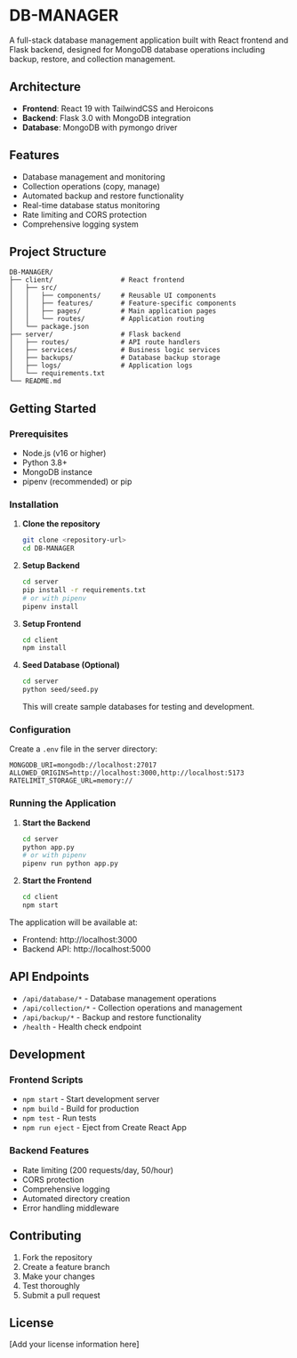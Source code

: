 # DB-MANAGER

A full-stack database management application built with React frontend and Flask backend, designed for MongoDB database operations including backup, restore, and collection management.

## Architecture

- **Frontend**: React 19 with TailwindCSS and Heroicons
- **Backend**: Flask 3.0 with MongoDB integration
- **Database**: MongoDB with pymongo driver

## Features

- Database management and monitoring
- Collection operations (copy, manage)
- Automated backup and restore functionality
- Real-time database status monitoring
- Rate limiting and CORS protection
- Comprehensive logging system

## Project Structure

```
DB-MANAGER/
├── client/                 # React frontend
│   ├── src/
│   │   ├── components/     # Reusable UI components
│   │   ├── features/       # Feature-specific components
│   │   ├── pages/          # Main application pages
│   │   └── routes/         # Application routing
│   └── package.json
├── server/                 # Flask backend
│   ├── routes/             # API route handlers
│   ├── services/           # Business logic services
│   ├── backups/            # Database backup storage
│   ├── logs/               # Application logs
│   └── requirements.txt
└── README.md
```

## Getting Started

### Prerequisites

- Node.js (v16 or higher)
- Python 3.8+
- MongoDB instance
- pipenv (recommended) or pip

### Installation

1. **Clone the repository**
   ```bash
   git clone <repository-url>
   cd DB-MANAGER
   ```

2. **Setup Backend**
   ```bash
   cd server
   pip install -r requirements.txt
   # or with pipenv
   pipenv install
   ```

3. **Setup Frontend**
   ```bash
   cd client
   npm install
   ```

4. **Seed Database (Optional)**
   ```bash
   cd server
   python seed/seed.py
   ```
   This will create sample databases for testing and development.

### Configuration

Create a `.env` file in the server directory:

```env
MONGODB_URI=mongodb://localhost:27017
ALLOWED_ORIGINS=http://localhost:3000,http://localhost:5173
RATELIMIT_STORAGE_URL=memory://
```

### Running the Application

1. **Start the Backend**
   ```bash
   cd server
   python app.py
   # or with pipenv
   pipenv run python app.py
   ```

2. **Start the Frontend**
   ```bash
   cd client
   npm start
   ```

The application will be available at:
- Frontend: http://localhost:3000
- Backend API: http://localhost:5000

## API Endpoints

- `/api/database/*` - Database management operations
- `/api/collection/*` - Collection operations and management
- `/api/backup/*` - Backup and restore functionality
- `/health` - Health check endpoint

## Development

### Frontend Scripts

- `npm start` - Start development server
- `npm build` - Build for production
- `npm test` - Run tests
- `npm run eject` - Eject from Create React App

### Backend Features

- Rate limiting (200 requests/day, 50/hour)
- CORS protection
- Comprehensive logging
- Automated directory creation
- Error handling middleware

## Contributing

1. Fork the repository
2. Create a feature branch
3. Make your changes
4. Test thoroughly
5. Submit a pull request

## License

[Add your license information here]